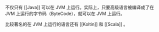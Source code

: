 不仅只有 [[Java]] 可以在 JVM 上运行。实际上，只要高级语言被编译成了在 JVM 上运行的字节码（ByteCode），就可以在 JVM 上运行。

比较著名的在 JVM 上运行的语言还有 [[Koltin]] 和 [[Scala]] 。
